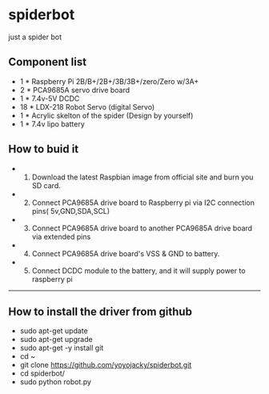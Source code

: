 # spiderbot
just a spider bot 
## Component list
* 1 * Raspberry Pi 2B/B+/2B+/3B/3B+/zero/Zero w/3A+
* 2 * PCA9685A servo drive board
* 1 * 7.4v-5V DCDC 
* 18 * LDX-218 Robot Servo (digital Servo)
* 1 * Acrylic skelton of the spider (Design by yourself)
* 1 * 7.4v lipo battery 
## How to buid it
* 1. Download the latest Raspbian image from official site and burn you SD card.
* 2. Connect PCA9685A drive board to Raspberry pi via I2C connection pins( 5v,GND,SDA,SCL)
* 3. Connect PCA9685A drive board to another PCA9685A drive board via extended pins 
* 4. Connect PCA9685A drive board's VSS & GND to battery.
* 5. Connect DCDC module to the battery, and it will supply power to raspberry pi
----
## How to install the driver from github
* sudo apt-get update 
* sudo apt-get upgrade 
* sudo apt-get -y install git 
* cd ~
* git clone https://github.com/yoyojacky/spiderbot.git
* cd spiderbot/
* sudo python robot.py 
